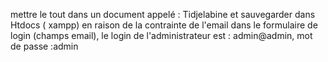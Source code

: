 mettre le tout dans un document appelé : Tidjelabine et sauvegarder dans Htdocs ( xampp)
en raison de la contrainte de l'email dans le formulaire de login (champs email), 
le login de l'administrateur est : admin@admin, mot de passe :admin
